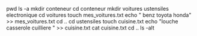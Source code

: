pwd
ls -a
mkdir conteneur
cd conteneur
mkdir voitures ustensiles electronique
cd voitures
touch mes_voitures.txt
echo " benz toyota honda" >> mes_voitures.txt
cd ..
cd ustensiles
touch cuisine.txt
echo "louche casserole cuilliere " >> cuisine.txt
cat cuisine.txt
cd ..
ls -alt
